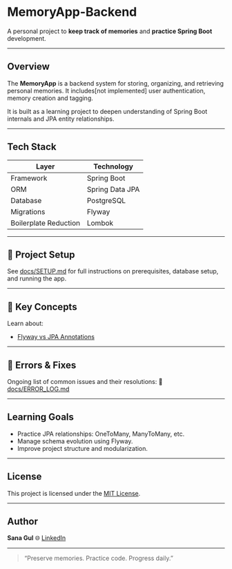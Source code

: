 # MemoryApp-Backend

A personal project to **keep track of memories** and **practice Spring Boot** development.

---

##  Overview

The **MemoryApp** is a backend system for storing, organizing, and retrieving personal memories. It includes[not implemented] user authentication, memory creation and tagging.

It is built as a learning project to deepen understanding of Spring Boot internals and JPA entity relationships.

---

##  Tech Stack

| Layer            | Technology            |
|------------------|------------------------|
| Framework        | Spring Boot            |
| ORM              | Spring Data JPA        |
| Database         | PostgreSQL             |
| Migrations       | Flyway                 |
| Boilerplate Reduction | Lombok           |

---

## 📁 Project Setup

See [docs/SETUP.md](docs/SETUP.md) for full instructions on prerequisites, database setup, and running the app.

---

## 🧠 Key Concepts

Learn about:
- [Flyway vs JPA Annotations](docs/ANNOTATION_GUIDE.md)

---

## 🐞 Errors & Fixes

Ongoing list of common issues and their resolutions:
📄 [docs/ERROR_LOG.md](docs/ERROR_LOG.md)

---

##  Learning Goals

- Practice JPA relationships: OneToMany, ManyToMany, etc.
- Manage schema evolution using Flyway.
- Improve project structure and modularization.

---

## License

This project is licensed under the [MIT License](LICENSE).

---

##  Author
**Sana Gul**
🌐 [LinkedIn](https://www.linkedin.com/in/syeda-sana-gul)

---

> “Preserve memories. Practice code. Progress daily.”
